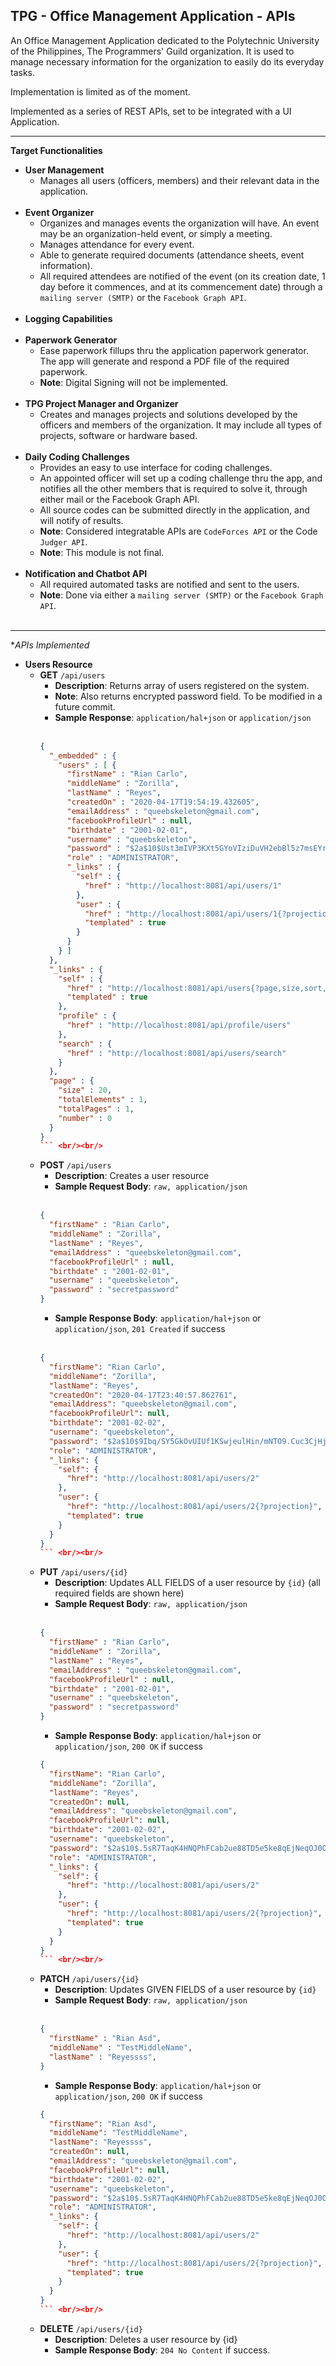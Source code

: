 **TPG - Office Management Application - APIs**
----

  An Office Management Application dedicated to the Polytechnic University of the Philippines,
  The Programmers' Guild organization. It is used to manage necessary information for
  the organization to easily do its everyday tasks.
  
  Implementation is limited as of the moment.
  
  Implemented as a series of REST APIs, set to be integrated with a UI Application.
  
  ----
  
  **Target Functionalities**
  
  * **User Management** <br/>
      * Manages all users (officers, members) and their relevant data in the application.
      <br/>
  * **Event Organizer** <br/>
      * Organizes and manages events the organization will have. An event may be an
        organization-held event, or simply a meeting.
      * Manages attendance for every event.
      * Able to generate required documents (attendance sheets, event information).
      * All required attendees are notified of the event (on its creation date, 1
        day before it commences, and at its commencement date) through a 
        `mailing server (SMTP)` or the `Facebook Graph API`.
      <br/>
  * **Logging Capabilities** <br/>
      <br/>
  * **Paperwork Generator** <br/>
      * Ease paperwork fillups thru the application paperwork generator. The app will
        generate and respond a PDF file of the required paperwork.
      * **Note**: Digital Signing will not be implemented.
      <br/>
  * **TPG Project Manager and Organizer** <br/>
      * Creates and manages projects and solutions developed by the officers and members of the
        organization. It may include all types of projects, software or hardware based.
      <br/>
  * **Daily Coding Challenges** <br/>
      * Provides an easy to use interface for coding challenges.
      * An appointed officer will set up a coding challenge thru the app, and notifies
        all the other members that is required to solve it, through either mail or the
        Facebook Graph API.
      * All source codes can be submitted directly in the application, and will notify
        of results.
      * **Note**: Considered integratable APIs are `CodeForces API` or the Code `Judger API`.
      * **Note**: This module is not final.
      <br/>
  * **Notification and Chatbot API**
      * All required automated tasks are notified and sent to the users.
      * **Note**: Done via either a `mailing server (SMTP)` or the `Facebook Graph API`.
      <br/>
      
----

**APIs Implemented*

  * **Users Resource**
    * **GET** `/api/users` <br/>
      * **Description**: Returns array of users registered on the system.
      * **Note**: Also returns encrypted password field. To be modified in a future commit.
      * **Sample Response**: `application/hal+json` or `application/json` <br/><br/>
      ```json
      {
        "_embedded" : {
          "users" : [ {
            "firstName" : "Rian Carlo",
            "middleName" : "Zorilla",
            "lastName" : "Reyes",
            "createdOn" : "2020-04-17T19:54:19.432605",
            "emailAddress" : "queebskeleton@gmail.com",
            "facebookProfileUrl" : null,
            "birthdate" : "2001-02-01",
            "username" : "queebskeleton",
            "password" : "$2a$10$Ust3mIVP3KXt5GYoVIziDuVH2ebBl5z7msEYr68kCLUWGNtcWc.l.",
            "role" : "ADMINISTRATOR",
            "_links" : {
              "self" : {
                "href" : "http://localhost:8081/api/users/1"
              },
              "user" : {
                "href" : "http://localhost:8081/api/users/1{?projection}",
                "templated" : true
              }
            }
          } ]
        },
        "_links" : {
          "self" : {
            "href" : "http://localhost:8081/api/users{?page,size,sort,projection}",
            "templated" : true
          },
          "profile" : {
            "href" : "http://localhost:8081/api/profile/users"
          },
          "search" : {
            "href" : "http://localhost:8081/api/users/search"
          }
        },
        "page" : {
          "size" : 20,
          "totalElements" : 1,
          "totalPages" : 1,
          "number" : 0
        }
      }
      ``` <br/><br/>

    * **POST** `/api/users` <br/>
      * **Description**: Creates a user resource
      * **Sample Request Body**: `raw, application/json`<br/><br/>
      ```json
      {
        "firstName" : "Rian Carlo",
        "middleName" : "Zorilla",
        "lastName" : "Reyes",
        "emailAddress" : "queebskeleton@gmail.com",
        "facebookProfileUrl" : null,
        "birthdate" : "2001-02-01",
        "username" : "queebskeleton",
        "password" : "secretpassword"
      }
      ```
      * **Sample Response Body**: `application/hal+json` or `application/json`, `201 Created` if success <br/><br/>
      ```json
      {
        "firstName": "Rian Carlo",
        "middleName": "Zorilla",
        "lastName": "Reyes",
        "createdOn": "2020-04-17T23:40:57.862761",
        "emailAddress": "queebskeleton@gmail.com",
        "facebookProfileUrl": null,
        "birthdate": "2001-02-02",
        "username": "queebskeleton",
        "password": "$2a$10$9Ibq/SY5GkOvUIUf1KSwjeulHin/mNTO9.Cuc3CjHjSyj6znHSgbK",
        "role": "ADMINISTRATOR",
        "_links": {
          "self": {
            "href": "http://localhost:8081/api/users/2"
          },
          "user": {
            "href": "http://localhost:8081/api/users/2{?projection}",
            "templated": true
          }
        }
      }
      ``` <br/><br/>
    * **PUT** `/api/users/{id}` <br/>
      * **Description**: Updates ALL FIELDS of a user resource by `{id}` (all required fields are shown here)
      * **Sample Request Body**: `raw, application/json` <br/><br/>
      ```json
      {
        "firstName" : "Rian Carlo",
        "middleName" : "Zorilla",
        "lastName" : "Reyes",
        "emailAddress" : "queebskeleton@gmail.com",
        "facebookProfileUrl" : null,
        "birthdate" : "2001-02-01",
        "username" : "queebskeleton",
        "password" : "secretpassword"
      }
      ```
      * **Sample Response Body**: `application/hal+json` or `application/json`, `200 OK` if success
      ```json
      {
        "firstName": "Rian Carlo",
        "middleName": "Zorilla",
        "lastName": "Reyes",
        "createdOn": null,
        "emailAddress": "queebskeleton@gmail.com",
        "facebookProfileUrl": null,
        "birthdate": "2001-02-02",
        "username": "queebskeleton",
        "password": "$2a$10$.5sR7TaqK4HNQPhFCab2ue88TD5e5ke8qEjNeqOJ0OCZVvFC3KUOO",
        "role": "ADMINISTRATOR",
        "_links": {
          "self": {
            "href": "http://localhost:8081/api/users/2"
          },
          "user": {
            "href": "http://localhost:8081/api/users/2{?projection}",
            "templated": true
          }
        }
      }
      ``` <br/><br/>

    * **PATCH** `/api/users/{id}` <br/>
      * **Description**: Updates GIVEN FIELDS of a user resource by `{id}`
      * **Sample Request Body**: `raw, application/json` <br/><br/>
      ```json
      {
        "firstName" : "Rian Asd",
        "middleName" : "TestMiddleName",
        "lastName" : "Reyessss",
      }
      ```
      * **Sample Response Body**: `application/hal+json` or `application/json`, `200 OK` if success
      ```json
      {
        "firstName": "Rian Asd",
        "middleName": "TestMiddleName",
        "lastName": "Reyessss",
        "createdOn": null,
        "emailAddress": "queebskeleton@gmail.com",
        "facebookProfileUrl": null,
        "birthdate": "2001-02-02",
        "username": "queebskeleton",
        "password": "$2a$10$.5sR7TaqK4HNQPhFCab2ue88TD5e5ke8qEjNeqOJ0OCZVvFC3KUOO",
        "role": "ADMINISTRATOR",
        "_links": {
          "self": {
            "href": "http://localhost:8081/api/users/2"
          },
          "user": {
            "href": "http://localhost:8081/api/users/2{?projection}",
            "templated": true
          }
        }
      }
      ``` <br/><br/>
    
    * **DELETE** `/api/users/{id}` <br/>
      * **Description**: Deletes a user resource by {id}
      * **Sample Response Body**: `204 No Content` if success.
